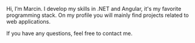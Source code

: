 Hi, I’m Marcin. I develop my skills in .NET and Angular, it's my favorite programming stack. On my profile you will mainly find projects related to web applications.

If you have any questions, feel free to contact me.
